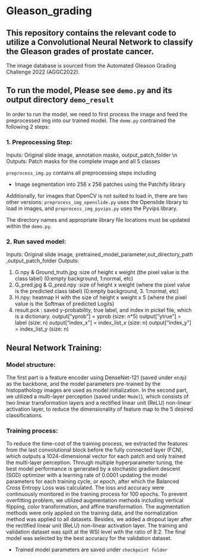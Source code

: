 # Gleason_grading

## This repository contains the relevant code to utilize a Convolutional Neural Network to classify the Gleason grades of prostate cancer. 

The image database is sourced from the Automated Gleason Grading Challenge 2022 (AGGC2022). 

## To run the model, Please see `demo.py` and its output directory `demo_result`
In order to run the model, we need to first process the image and feed the preprocessed img into our trained model. 
The `demo.py` contrained the following 2 steps:
### 1. Preprocessing Step: 
Inputs: Original slide image, annotation masks, output_patch_folder
\n Outputs: Patch masks for the complete image and all 5 classes 

`preprocess_img.py` contains all preprocessing steps including 
* Image segmentation into 256 x 256 patches using the Patchify library
    
Additionally, for images that OpenCV is not suited to load in, there are two other versions: `preprocess_img_openslide.py` uses the Openslide library to load in images, and `preprocess_img_pyvips.py` uses the Pyvips library.
 
The directory names and appropriate library file locations must be updated within the `demo.py`.

### 2. Run saved model:
Inputs: Original slide image, pretrained_model_parameter,out_directory_path ,output_patch_folder
Outputs: 
1. G.npy  & Ground_truth.jpg :size of height x weight  (the pixel value is the class label) (0:empty background, 1:normal, etc)
2. G_pred.jpg  & G_pred.npy   :size of height x weight (where the pixel value is the predicted class label) (0:empty background, 3. 1:normal, etc)
3. H.npy: heatmap H with the size of height x weight x 5 (where the pixel value is the Softmax of predicted Logits)
4. result.pck  : saved y-probability, true label, and index in pickel file, which is a dictionary.
    output[“yprob”] = yprob (size: n*5)
    output[“ytrue”] = label (size: n)
    output[“index_x”] = index_list_x (size: n)
    output[“index_y”] = index_list_y (size: n)

## Neural Network Training:
### Model structure:
The first part is a feature encoder using DenseNet-121 (saved under `mtdp`) as the backbone, and the model parameters pre-trained by the histopathology images are used as model initialization. In the second part, we utilized a multi-layer perception (saved under `Model`), which consists of two linear transformation layers and a rectified linear unit (ReLU) non-linear activation layer, to reduce the dimensionality of feature map to the 5 desired classifications. 

### Training process:
To reduce the time-cost of the training process, we extracted the features from the last convolutional block before the fully connected layer (FCN), which outputs a 1024-dimensional vector for each patch and only trained the multi-layer perception. Through multiple hyperparameter tuning, the best model performance is generated by a stochastic gradient descent (SGD) optimizer with a learning rate of 0.0001 updating the model parameters for each training cycle, or epoch, after which the Balanced Cross Entropy Loss was calculated. The loss and accuracy were continuously monitored in the training process for 100 epochs. To prevent overfitting problem, we utilized augmentation methods including vertical flipping, color transformation, and affine transformation. The augmentation methods were only applied on the training data, and the normalization method was applied to all datasets. Besides, we added a dropout layer after the rectified linear unit (ReLU) non-linear activation layer. The training and validation dataset was spilt at the WSI level with the ratio of 8:2. The final model was selected by the best accuracy for the validation dataset. 

* Trained model parameters are saved under `checkpoint folder`

